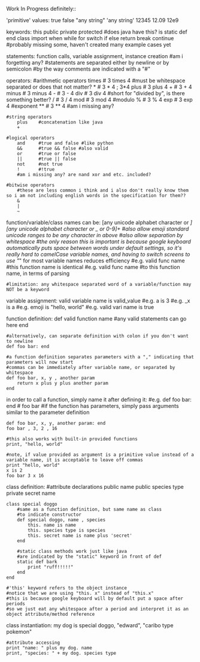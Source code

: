 Work In Progress definitely::

'primitive' values:
	true
	false
	"any string"
	'any string'
	12345
	12.09
	12e9
	
keywords:
	this
	public
	private
	protected #does java have this?
	is
	static
	def
	end
	class
	import 
	when
	while
	for
	switch
	if
	else
	return
	break
	continue	
	#probably missing some, haven't created many example cases yet
	
statements:
	function calls, variable assignment, instance creation #am i forgetting any?
	#statements are separated either by newline or by semicolon
	#by the way comments are indicated with a "#" 
	
operators:
	#arithmetic operators
		times	# 3 times 4 #must be whitespace separated or does that not matter?
		*		# 3 * 4 ; 3*4
		plus	# 3 plus 4
		+		# 3 + 4
		minus	# 3 minus 4
		-		# 3 - 4
		div		# 3 div 4	#short for "divided by", is there something better?
		/		# 3 / 4
		mod		# 3 mod 4	#modulo
		%		# 3 % 4
		exp		# 3 exp 4 	#exponent
		**		# 3 ** 4
		#am i missing any?
		
	#string operators
		plus	#concatenation like java
		+
		
	#logical operators
		and		#true and false	#like python
		&&		#true && false #also valid
		or		#true or false
		||		#true || false
		not		#not true
		!		#!true
		#am i missing any? are nand xor and etc. included?
		
	#bitwise operators
		#these are less common i think and i also don't really know them so i am not including english words in the specification for them??
		&
		|
		~

function/variable/class names can be:
	[any unicode alphabet character or _][any unicode alphabet character or _ or 0-9]+
	#also allow emoji standard unicode ranges to be any character in above
	#also allow separation by whitespace
	#the only reason this is important is because google keyboard automatically puts space between words under default settings, so it's really hard to camelCase variable names, and having to switch screens to use "_" for most variable names reduces efficiency
	#e.g. valid func name	#this function name is identical
	#e.g. valid		func name	#to this function name, in terms of parsing
	
	#limitation: any whitespace separated word of a variable/function may NOT be a keyword
	
variable assignment:
	valid variable name is valid_value
	#e.g. a is 3
	#e.g. _x is a
	#e.g. emoji is "hello, world"
	#e.g. valid vari name is true
	
function definition:
	def valid function name
		#any valid statements can go here
	end
	
	#alternatively, can separate definition with colon if you don't want to newline
	def foo bar: end
	
	#a function definition separates parameters with a "," indicating that parameters will now start
	#commas can be immediately after variable name, or separated by whitespace
	def foo bar, x, y , another param
		return x plus y plus another param
	end

in order to call a function, simply name it after defining it:
	#e.g. def foo bar: end
	#     foo bar
	#if the function has parameters, simply pass arguments similar to the parameter definition
	
	def foo bar, x, y, another param: end
	foo bar , 3, 2 , 16
	
	#this also works with built-in provided functions
	print, "hello, world"
	
	#note, if value provided as argument is a primitive value instead of a variable name, it is acceptable to leave off commas
	print "hello, world"
	x is 2
	foo bar 3 x 16
	
class definition:
	#attribute declarations
	public name
	public species type
	private secret name
	
	class special doggo
		#same as a function definition, but same name as class
		#to indicate constructor
		def special doggo, name	, species
			this. name is name
			this. species type is species
			this. secret name is name plus 'secret'
		end
		
		#static class methods work just like java
		#are indicated by the "static" keyword in front of def
		static def bark
			print "ruff!!!!!"
		end
	end
	
	#'this' keyword refers to the object instance
	#notice that we are using "this. x" instead of "this.x"
	#this is because google keyboard will by default put a space after periods
	#so we just eat any whitespace after a period and interpret it as an object attribute/method reference
	
class instantiation:
	my dog is special doggo, "edward", "caribo type pokemon"
	
	#attribute accessing
	print "name: " plus my dog. name
	print, "species: " + my dog. species type
	
